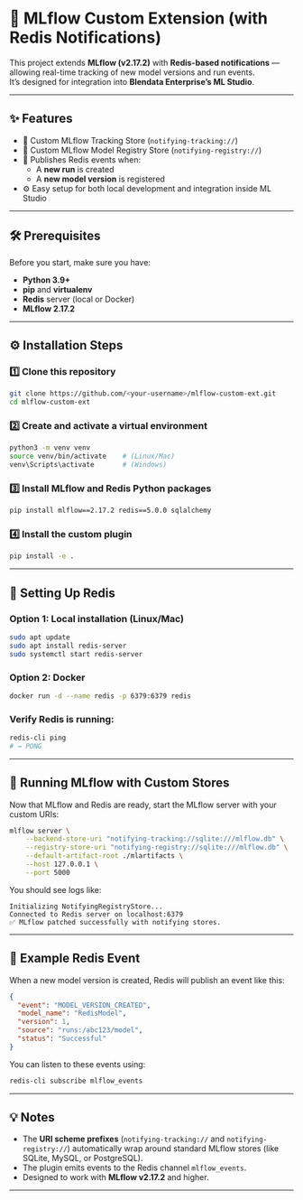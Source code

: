 # 🚀 MLflow Custom Extension (with Redis Notifications)

This project extends **MLflow (v2.17.2)** with **Redis-based notifications** — allowing real-time tracking of new model versions and run events.  
It’s designed for integration into **Blendata Enterprise’s ML Studio**.

---

## ✨ Features

- 🔌 Custom MLflow Tracking Store (`notifying-tracking://`)
- 🧩 Custom MLflow Model Registry Store (`notifying-registry://`)
- 📡 Publishes Redis events when:
  - A **new run** is created
  - A **new model version** is registered
- ⚙️ Easy setup for both local development and integration inside ML Studio

---

## 🛠️ Prerequisites

Before you start, make sure you have:

- **Python 3.9+**
- **pip** and **virtualenv**
- **Redis** server (local or Docker)
- **MLflow 2.17.2**

---

## ⚙️ Installation Steps

### 1️⃣ Clone this repository

```bash
git clone https://github.com/<your-username>/mlflow-custom-ext.git
cd mlflow-custom-ext
````

### 2️⃣ Create and activate a virtual environment

```bash
python3 -m venv venv
source venv/bin/activate    # (Linux/Mac)
venv\Scripts\activate       # (Windows)
```

### 3️⃣ Install MLflow and Redis Python packages

```bash
pip install mlflow==2.17.2 redis==5.0.0 sqlalchemy
```

### 4️⃣ Install the custom plugin

```bash
pip install -e .
```

---

## 🧱 Setting Up Redis

### Option 1: Local installation (Linux/Mac)

```bash
sudo apt update
sudo apt install redis-server
sudo systemctl start redis-server
```

### Option 2: Docker

```bash
docker run -d --name redis -p 6379:6379 redis
```

### Verify Redis is running:

```bash
redis-cli ping
# → PONG
```

---

## 🚀 Running MLflow with Custom Stores

Now that MLflow and Redis are ready, start the MLflow server with your custom URIs:

```bash
mlflow server \
    --backend-store-uri "notifying-tracking://sqlite:///mlflow.db" \
    --registry-store-uri "notifying-registry://sqlite:///mlflow.db" \
    --default-artifact-root ./mlartifacts \
    --host 127.0.0.1 \
    --port 5000
```

You should see logs like:

```
Initializing NotifyingRegistryStore...
Connected to Redis server on localhost:6379
✅ MLflow patched successfully with notifying stores.
```

---

## 📡 Example Redis Event

When a new model version is created, Redis will publish an event like this:

```json
{
  "event": "MODEL_VERSION_CREATED",
  "model_name": "RedisModel",
  "version": 1,
  "source": "runs:/abc123/model",
  "status": "Successful"
}
```

You can listen to these events using:

```bash
redis-cli subscribe mlflow_events
```

---

## 💡 Notes

* The **URI scheme prefixes** (`notifying-tracking://` and `notifying-registry://`) automatically wrap around standard MLflow stores (like SQLite, MySQL, or PostgreSQL).
* The plugin emits events to the Redis channel `mlflow_events`.
* Designed to work with **MLflow v2.17.2** and higher.

---
